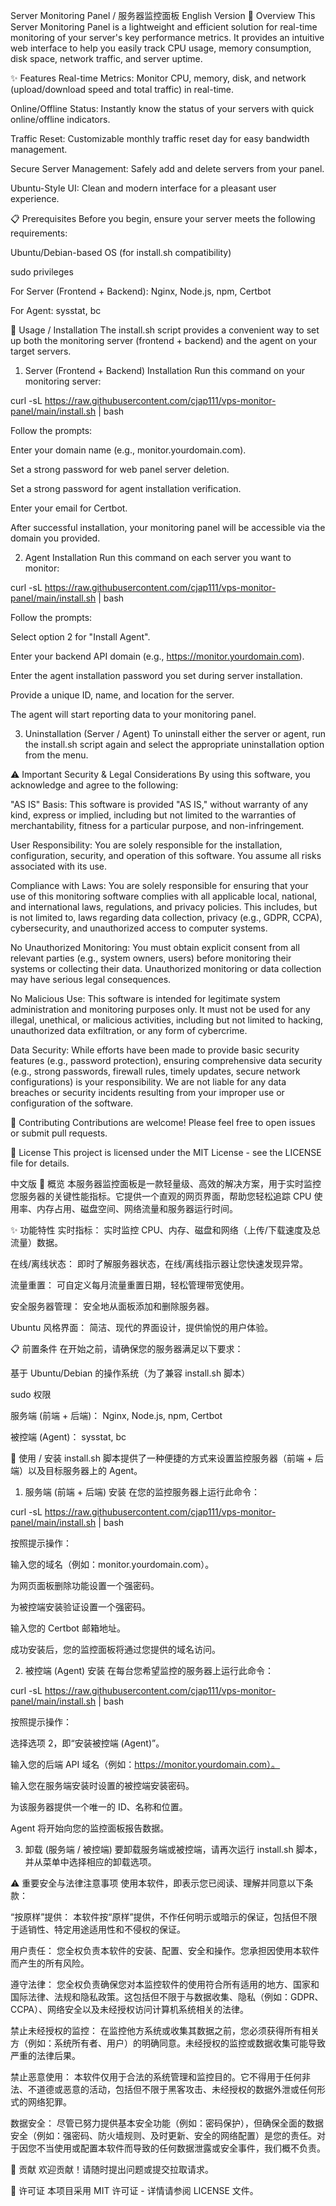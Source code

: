 Server Monitoring Panel / 服务器监控面板
English Version
🚀 Overview
This Server Monitoring Panel is a lightweight and efficient solution for real-time monitoring of your server's key performance metrics. It provides an intuitive web interface to help you easily track CPU usage, memory consumption, disk space, network traffic, and server uptime.

✨ Features
Real-time Metrics: Monitor CPU, memory, disk, and network (upload/download speed and total traffic) in real-time.

Online/Offline Status: Instantly know the status of your servers with quick online/offline indicators.

Traffic Reset: Customizable monthly traffic reset day for easy bandwidth management.

Secure Server Management: Safely add and delete servers from your panel.

Ubuntu-Style UI: Clean and modern interface for a pleasant user experience.

📋 Prerequisites
Before you begin, ensure your server meets the following requirements:

Ubuntu/Debian-based OS (for install.sh compatibility)

sudo privileges

For Server (Frontend + Backend): Nginx, Node.js, npm, Certbot

For Agent: sysstat, bc

🚀 Usage / Installation
The install.sh script provides a convenient way to set up both the monitoring server (frontend + backend) and the agent on your target servers.

1. Server (Frontend + Backend) Installation
Run this command on your monitoring server:

curl -sL https://raw.githubusercontent.com/cjap111/vps-monitor-panel/main/install.sh | bash

Follow the prompts:

Enter your domain name (e.g., monitor.yourdomain.com).

Set a strong password for web panel server deletion.

Set a strong password for agent installation verification.

Enter your email for Certbot.

After successful installation, your monitoring panel will be accessible via the domain you provided.

2. Agent Installation
Run this command on each server you want to monitor:

curl -sL https://raw.githubusercontent.com/cjap111/vps-monitor-panel/main/install.sh | bash

Follow the prompts:

Select option 2 for "Install Agent".

Enter your backend API domain (e.g., https://monitor.yourdomain.com).

Enter the agent installation password you set during server installation.

Provide a unique ID, name, and location for the server.

The agent will start reporting data to your monitoring panel.

3. Uninstallation (Server / Agent)
To uninstall either the server or agent, run the install.sh script again and select the appropriate uninstallation option from the menu.

⚠️ Important Security & Legal Considerations
By using this software, you acknowledge and agree to the following:

"AS IS" Basis: This software is provided "AS IS," without warranty of any kind, express or implied, including but not limited to the warranties of merchantability, fitness for a particular purpose, and non-infringement.

User Responsibility: You are solely responsible for the installation, configuration, security, and operation of this software. You assume all risks associated with its use.

Compliance with Laws: You are solely responsible for ensuring that your use of this monitoring software complies with all applicable local, national, and international laws, regulations, and privacy policies. This includes, but is not limited to, laws regarding data collection, privacy (e.g., GDPR, CCPA), cybersecurity, and unauthorized access to computer systems.

No Unauthorized Monitoring: You must obtain explicit consent from all relevant parties (e.g., system owners, users) before monitoring their systems or collecting their data. Unauthorized monitoring or data collection may have serious legal consequences.

No Malicious Use: This software is intended for legitimate system administration and monitoring purposes only. It must not be used for any illegal, unethical, or malicious activities, including but not limited to hacking, unauthorized data exfiltration, or any form of cybercrime.

Data Security: While efforts have been made to provide basic security features (e.g., password protection), ensuring comprehensive data security (e.g., strong passwords, firewall rules, timely updates, secure network configurations) is your responsibility. We are not liable for any data breaches or security incidents resulting from your improper use or configuration of the software.

🤝 Contributing
Contributions are welcome! Please feel free to open issues or submit pull requests.

📄 License
This project is licensed under the MIT License - see the LICENSE file for details.

中文版
🚀 概览
本服务器监控面板是一款轻量级、高效的解决方案，用于实时监控您服务器的关键性能指标。它提供一个直观的网页界面，帮助您轻松追踪 CPU 使用率、内存占用、磁盘空间、网络流量和服务器运行时间。

✨ 功能特性
实时指标： 实时监控 CPU、内存、磁盘和网络（上传/下载速度及总流量）数据。

在线/离线状态： 即时了解服务器状态，在线/离线指示器让您快速发现异常。

流量重置： 可自定义每月流量重置日期，轻松管理带宽使用。

安全服务器管理： 安全地从面板添加和删除服务器。

Ubuntu 风格界面： 简洁、现代的界面设计，提供愉悦的用户体验。

📋 前置条件
在开始之前，请确保您的服务器满足以下要求：

基于 Ubuntu/Debian 的操作系统（为了兼容 install.sh 脚本）

sudo 权限

服务端 (前端 + 后端)： Nginx, Node.js, npm, Certbot

被控端 (Agent)： sysstat, bc

🚀 使用 / 安装
install.sh 脚本提供了一种便捷的方式来设置监控服务器（前端 + 后端）以及目标服务器上的 Agent。

1. 服务端 (前端 + 后端) 安装
在您的监控服务器上运行此命令：

curl -sL https://raw.githubusercontent.com/cjap111/vps-monitor-panel/main/install.sh | bash

按照提示操作：

输入您的域名（例如：monitor.yourdomain.com）。

为网页面板删除功能设置一个强密码。

为被控端安装验证设置一个强密码。

输入您的 Certbot 邮箱地址。

成功安装后，您的监控面板将通过您提供的域名访问。

2. 被控端 (Agent) 安装
在每台您希望监控的服务器上运行此命令：

curl -sL https://raw.githubusercontent.com/cjap111/vps-monitor-panel/main/install.sh | bash

按照提示操作：

选择选项 2，即“安装被控端 (Agent)”。

输入您的后端 API 域名（例如：https://monitor.yourdomain.com）。

输入您在服务端安装时设置的被控端安装密码。

为该服务器提供一个唯一的 ID、名称和位置。

Agent 将开始向您的监控面板报告数据。

3. 卸载 (服务端 / 被控端)
要卸载服务端或被控端，请再次运行 install.sh 脚本，并从菜单中选择相应的卸载选项。

⚠️ 重要安全与法律注意事项
使用本软件，即表示您已阅读、理解并同意以下条款：

“按原样”提供： 本软件按“原样”提供，不作任何明示或暗示的保证，包括但不限于适销性、特定用途适用性和不侵权的保证。

用户责任： 您全权负责本软件的安装、配置、安全和操作。您承担因使用本软件而产生的所有风险。

遵守法律： 您全权负责确保您对本监控软件的使用符合所有适用的地方、国家和国际法律、法规和隐私政策。这包括但不限于与数据收集、隐私（例如：GDPR、CCPA）、网络安全以及未经授权访问计算机系统相关的法律。

禁止未经授权的监控： 在监控他方系统或收集其数据之前，您必须获得所有相关方（例如：系统所有者、用户）的明确同意。未经授权的监控或数据收集可能导致严重的法律后果。

禁止恶意使用： 本软件仅用于合法的系统管理和监控目的。它不得用于任何非法、不道德或恶意的活动，包括但不限于黑客攻击、未经授权的数据外泄或任何形式的网络犯罪。

数据安全： 尽管已努力提供基本安全功能（例如：密码保护），但确保全面的数据安全（例如：强密码、防火墙规则、及时更新、安全的网络配置）是您的责任。对于因您不当使用或配置本软件而导致的任何数据泄露或安全事件，我们概不负责。

🤝 贡献
欢迎贡献！请随时提出问题或提交拉取请求。

📄 许可证
本项目采用 MIT 许可证 - 详情请参阅 LICENSE 文件。
